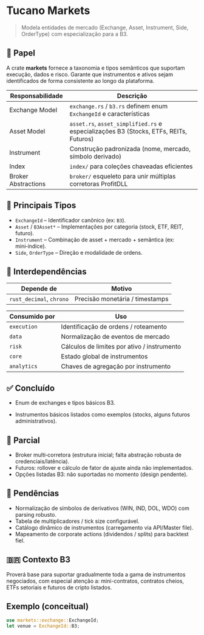 # Tucano Markets

> Modela entidades de mercado (Exchange, Asset, Instrument, Side, OrderType) com especialização para a B3.

## 🎯 Papel
A crate **markets** fornece a taxonomia e tipos semânticos que suportam execução, dados e risco. Garante que instrumentos e ativos sejam identificados de forma consistente ao longo da plataforma.

| Responsabilidade | Descrição |
|------------------|-----------|
| Exchange Model | `exchange.rs` / `b3.rs` definem enum `ExchangeId` e características |
| Asset Model | `asset.rs`, `asset_simplified.rs` e especializações B3 (Stocks, ETFs, REITs, Futuros) |
| Instrument | Construção padronizada (nome, mercado, símbolo derivado) |
| Index | `index/` para coleções chaveadas eficientes |
| Broker Abstractions | `broker/` esqueleto para unir múltiplas corretoras ProfitDLL |

## 🔑 Principais Tipos
- `ExchangeId` – Identificador canônico (ex: `B3`).
- `Asset` / `B3Asset*` – Implementações por categoria (stock, ETF, REIT, futuro). 
- `Instrument` – Combinação de asset + mercado + semântica (ex: mini‑índice).
- `Side`, `OrderType` – Direção e modalidade de ordens.
  

## 🔗 Interdependências
| Depende de | Motivo |
|------------|-------|
| `rust_decimal`, `chrono` | Precisão monetária / timestamps |

| Consumido por | Uso |
|---------------|-----|
| `execution` | Identificação de ordens / roteamento |
| `data` | Normalização de eventos de mercado |
| `risk` | Cálculos de limites por ativo / instrumento |
| `core` | Estado global de instrumentos |
| `analytics` | Chaves de agregação por instrumento |

## ✅ Concluído
- Enum de exchanges e tipos básicos B3.
  
- Instrumentos básicos listados como exemplos (stocks, alguns futuros administrativos).

## 🧪 Parcial
- Broker multi‑corretora (estrutura inicial; falta abstração robusta de credenciais/latência).
- Futuros: rollover e cálculo de fator de ajuste ainda não implementados.
- Opções listadas B3: não suportadas no momento (design pendente).

## 🚧 Pendências
- Normalização de símbolos de derivativos (WIN, IND, DOL, WDO) com parsing robusto.
- Tabela de multiplicadores / tick size configurável.
- Catálogo dinâmico de instrumentos (carregamento via API/Master file). 
- Mapeamento de corporate actions (dividendos / splits) para backtest fiel.

## 🇧🇷 Contexto B3
Proverá base para suportar gradualmente toda a gama de instrumentos negociados, com especial atenção a: mini-contratos, contratos cheios, ETFs setoriais e futuros de cripto listados.

## Exemplo (conceitual)
```rust
use markets::exchange::ExchangeId;
let venue = ExchangeId::B3;
```
